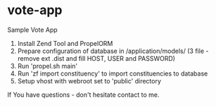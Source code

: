 vote-app
========

Sample Vote App


1. Install Zend Tool and PropelORM
2. Prepare configuration of database in /application/models/ (3 file - remove ext .dist and fill HOST, USER and PASSWORD)
3. Run 'propel.sh main'
4. Run 'zf import constituency' to import constituencies to database
5. Setup vhost with webroot set to 'public' directory

If You have questions - don't hesitate contact to me.
